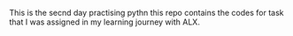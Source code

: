 This is the secnd day practising pythn this repo contains the codes for task that I was assigned in my learning journey with ALX.
